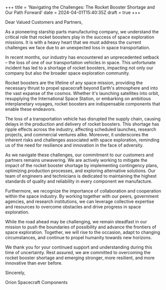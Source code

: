 +++
title = 'Navigating the Challenges: The Rocket Booster Shortage and Our Path Forward'
date = 2024-04-01T15:40:35Z
draft = true
+++

Dear Valued Customers and Partners,

As a pioneering starship parts manufacturing company, we understand the critical role that rocket boosters play in the success of space exploration missions. It is with a heavy heart that we must address the current challenges we face due to an unexpected loss in space transportation.

In recent months, our industry has encountered an unprecedented setback – the loss of one of our transportation vehicles in space. This unfortunate incident has led to a shortage of rocket boosters, impacting not only our company but also the broader space exploration community.

Rocket boosters are the lifeline of any space mission, providing the necessary thrust to propel spacecraft beyond Earth's atmosphere and into the vast expanse of the cosmos. Whether it's launching satellites into orbit, resupplying the International Space Station, or embarking on ambitious interplanetary voyages, rocket boosters are indispensable components that enable these endeavors.

The loss of a transportation vehicle has disrupted the supply chain, causing delays in the production and delivery of rocket boosters. This shortage has ripple effects across the industry, affecting scheduled launches, research projects, and commercial ventures alike. Moreover, it underscores the inherent risks and challenges associated with space exploration, reminding us of the need for resilience and innovation in the face of adversity.

As we navigate these challenges, our commitment to our customers and partners remains unwavering. We are actively working to mitigate the impact of the rocket booster shortage by implementing contingency plans, optimizing production processes, and exploring alternative solutions. Our team of engineers and technicians is dedicated to maintaining the highest standards of quality and reliability in every component we manufacture.

Furthermore, we recognize the importance of collaboration and cooperation within the space industry. By working together with our peers, government agencies, and research institutions, we can leverage collective expertise and resources to overcome obstacles and drive progress in space exploration.

While the road ahead may be challenging, we remain steadfast in our mission to push the boundaries of possibility and advance the frontiers of space exploration. Together, we will rise to the occasion, adapt to changing circumstances, and continue to propel humanity towards new horizons.

We thank you for your continued support and understanding during this time of uncertainty. Rest assured, we are committed to overcoming the rocket booster shortage and emerging stronger, more resilient, and more innovative than ever before.

Sincerely,

Orion Spacecraft Components